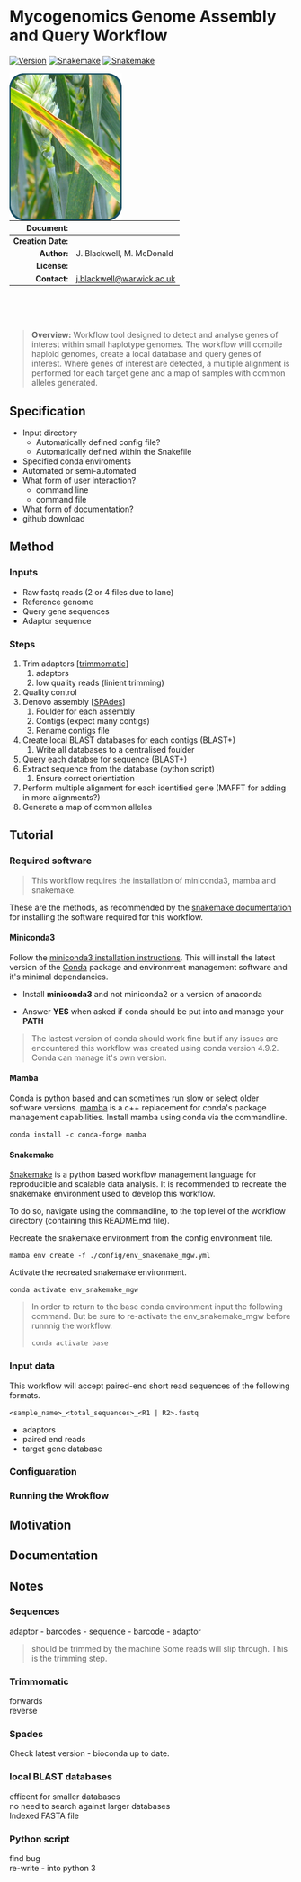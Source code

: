Mycogenomics Genome Assembly and Query Workflow
================================================

[![Version](https://img.shields.io/badge/Version-0.2.0-red)](https://github.com/JoeBlackSci/genome_assembly_mp1)
[![Snakemake](https://img.shields.io/badge/snakemake-5.32.0-brightgreen.svg?style=flat)](https://snakemake.readthedocs.io)
[![Snakemake](https://img.shields.io/badge/Conda-4.9.2-brightgreen.svg?style=flat)](https://docs.conda.io/projects/conda/en/latest/index.html)

<img align="left" width="200" src="ZPic.png" style="padding-right: 10px">

|       **Document:**|   |
|-------------------:|:---|
| **Creation Date:** |   |
|        **Author:** | J. Blackwell, M. McDonald  |
|       **License:** |   |
|       **Contact:** | j.blackwell@warwick.ac.uk  |

<br>
<br>
<br>


> **Overview:** Workflow tool designed to detect and analyse genes of interest within small haplotype genomes. The workflow will compile haploid genomes, create a local database and query genes of interest. Where genes of interest are detected, a multiple alignment is performed for each target gene and a map of samples with common alleles generated.

## Specification
- Input directory
  - Automatically defined config file?
  - Automatically defined within the Snakefile
- Specified conda enviroments
- Automated or semi-automated
- What form of user interaction?
  - command line
  - command file
- What form of documentation?
- github download


## Method
### Inputs
+ Raw fastq reads (2 or 4 files due to lane)
+ Reference genome
+ Query gene sequences
+ Adaptor sequence

### Steps
1. Trim adaptors \[[trimmomatic](http://www.usadellab.org/cms/?page=trimmomatic)\]
    1. adaptors
    2. low quality reads (linient trimming)
1. Quality control
1. Denovo assembly \[[SPAdes](https://cab.spbu.ru/software/spades/)\]
    1. Foulder for each assembly
    1. Contigs (expect many contigs)
    1. Rename contigs file
1. Create local BLAST databases for each contigs (BLAST+)
    1. Write all databases to a centralised foulder
1. Query each databse for sequence (BLAST+)
1. Extract sequence from the database (python script)
    1. Ensure correct orientiation
1. Perform multiple alignment for each identified gene (MAFFT for adding in more alignments?)
1. Generate a map of common alleles


## Tutorial

### Required software
> This workflow requires the installation of miniconda3, mamba and snakemake.

These are the methods, as recommended by the [snakemake documentation](https://snakemake.readthedocs.io/en/stable/getting_started/installation.html) for installing the software required for this workflow.

#### Miniconda3
Follow the [miniconda3 installation instructions](https://conda.io/projects/conda/en/latest/user-guide/install/index.html). This will install the latest version of the [Conda](https://conda.io/en/latest/index.html) package and environment management software and it's minimal dependancies.

- Install **miniconda3** and not miniconda2 or a version of anaconda

- Answer **YES** when asked if conda should be put into and manage your **PATH**

>  The lastest version of conda should work fine but if any issues are encountered this workflow was created using conda version 4.9.2. Conda can manage it's own version.


#### Mamba
Conda is python based and can sometimes run slow or select older software versions. [mamba](https://github.com/mamba-org/mamba) is a c++ replacement for conda's package management capabilities. Install mamba using conda via the commandline.
```
conda install -c conda-forge mamba
```

#### Snakemake
[Snakemake](https://snakemake.readthedocs.io/en/stable/index.html) is a python based workflow management language for reproducible and scalable data analysis. It is recommended to recreate the snakemake environment used to develop this workflow.

To do so, navigate using the commandline, to the top level of the workflow directory (containing this README.md file).

Recreate the snakemake environment from the config environment file.
```
mamba env create -f ./config/env_snakemake_mgw.yml
```

Activate the recreated snakemake environment.
```
conda activate env_snakemake_mgw
```

> In order to return to the base conda environment input the following command. But be sure to re-activate the env_snakemake_mgw before runnnig the workflow.
> ```
> conda activate base
> ```

### Input data
This workflow will accept paired-end short read sequences of the following formats.
```
<sample_name>_<total_sequences>_<R1 | R2>.fastq
```

- adaptors
- paired end reads
- target gene database

### Configuaration


### Running the Wrokflow



## Motivation

## Documentation


## Notes
### Sequences
adaptor - barcodes - sequence - barcode - adaptor
> should be trimmed by the machine
Some reads will slip through. This is the trimming step.

### Trimmomatic
forwards  
reverse  

### Spades
Check latest version - bioconda up to date.

### local BLAST databases
efficent for smaller databases  
no need to search against larger databases  
Indexed FASTA file  

### Python script
find bug  
re-write - into python 3
